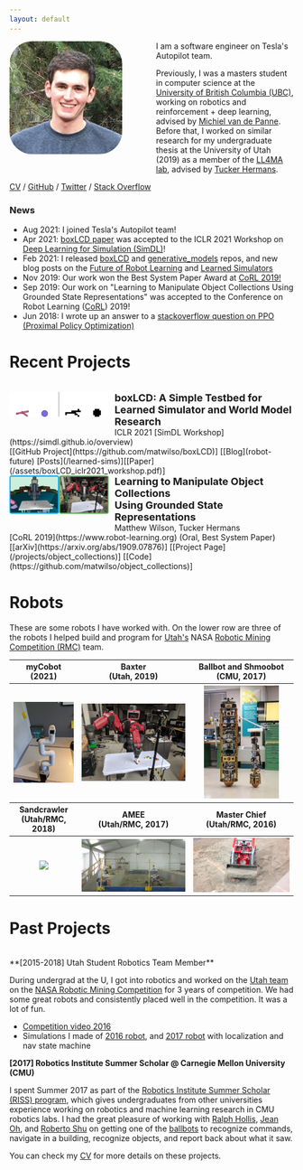 ```yaml
---
layout: default
---
```


<img align="left" width="200" src="/assets/mw.jpg" style="border-radius: 20%; margin: 0px 60px 20px 0px;"/>

I am a software engineer on Tesla's Autopilot team.

Previously, I was a masters student in computer science at the [University of 
British Columbia (UBC)](https://www.cs.ubc.ca/), working on robotics and reinforcement
\+ deep learning, advised by [Michiel van de Panne](https://www.cs.ubc.ca/~van/).  Before that, I worked on similar research for my undergraduate 
thesis at the University of Utah (2019) as a member of the [LL4MA lab](https://robot-learning.cs.utah.edu/), advised by [Tucker Hermans](https://robot-learning.cs.utah.edu/thermans). 

[CV](/assets/cv.pdf) / [GitHub](https://github.com/matwilso) / [Twitter](https://twitter.com/matwilso) / [Stack Overflow](https://stackoverflow.com/users/7211137/matwilso)


### News
- Aug 2021: I joined Tesla's Autopilot team!
- Apr 2021: [boxLCD paper](/assets/boxLCD_iclr2021_workshop.pdf) was accepted to the ICLR 2021 Workshop on [Deep Learning for Simulation (SimDL)](https://simdl.github.io/)!
- Feb 2021: I released [boxLCD](https://github.com/matwilso/boxLCD) and [generative_models](https://github.com/matwilso/generative_models) repos, and new blog posts on the [Future of Robot Learning](/robot-future) and [Learned Simulators](/learned-sims)
- Nov 2019: Our work won the Best System Paper Award at [CoRL 2019!](https://sites.google.com/robot-learning.org/corl2019) 
- Sep 2019: Our work on "Learning to Manipulate Object Collections Using Grounded State Representations" was accepted to the Conference on Robot Learning ([CoRL](https://www.robot-learning.org/)) 2019!
- Jun 2018: I wrote up an answer to a [stackoverflow question on PPO (Proximal Policy Optimization)](https://stackoverflow.com/questions/46422845/what-is-the-way-to-understand-proximal-policy-optimization-algorithm-in-rl/50663200#50663200)


# Recent Projects
<style>
.static {
  background: white;
}
.static:hover {
  opacity:0;
}
.container {
    position: relative;
    width: 35%;
}

.image {
    position: absolute;
}
</style>


<br>

<div class="container">
    <div class="mage">
    <img class="active" align="left" src="/assets/robot/lcd_sideside.gif" style="border-radius: 0%; margin: 0px 10px 30px 0px;"/>
    </div>
    <div class="image">
    <img class="static" align="left" src="/assets/robot/lcd_sideside.png" style="border-radius: 0%; margin: 0px 10px 30px 0px;"/>
    </div>
</div>
<div style="font-size: 18px; font-weight: bold;">boxLCD: A Simple Testbed for Learned Simulator and World Model Research</div>
ICLR 2021  [SimDL Workshop](https://simdl.github.io/overview) <br>
[[GitHub Project](https://github.com/matwilso/boxLCD)] [[Blog](robot-future) [Posts](/learned-sims)][[Paper](/assets/boxLCD_iclr2021_workshop.pdf)]

<br>



<img align="left" width="35%" src="/assets/task.png" style="border-radius: 0%; margin: 0px 10px 30px 0px;"/>
<div style="font-size: 18px; font-weight: bold;">Learning to Manipulate Object Collections<br>Using Grounded State Representations</div>
Matthew Wilson, Tucker Hermans <br>
[CoRL 2019](https://www.robot-learning.org) (Oral, Best System Paper) <br>
[[arXiv](https://arxiv.org/abs/1909.07876)] [[Project Page](/projects/object_collections)]  [[Code](https://github.com/matwilso/object_collections)]

<!--
Training policy in simulator to move collections of objects to desired goal regions.
Using a graph neural network and MDNs for learning representations of many objects
and then using them to do RL.
-->

# Robots

These are some robots I have worked with.
On the lower row are three of the robots I helped build and program for [Utah's](http://usr.coe.utah.edu/) NASA [Robotic Mining Competition (RMC)](https://www.nasa.gov/offices/education/centers/kennedy/technology/nasarmc/about) team.


<table>
<tr>
<th>
myCobot<br> (2021)
</th>
<th>
Baxter<br>(Utah, 2019)
</th>
<th>
Ballbot and Shmoobot<br> (CMU, 2017)
</th>
</tr>
<tr>
<th>
<a href="/assets/cobot.jpg"><img style="max-height:200px;" src="/assets/cobot.jpg"/></a>
</th>
<th>
<a href="/assets/baxter.jpg"><img style="max-height:200px" src="/assets/baxter.jpg"/></a>
</th>
<th>
<a href="/assets/ball_and_shmoo.jpg"><img style="max-height:200px" src="/assets/ball_and_shmoo.jpg"/></a>
</th>
</tr>

<tr>
<th>
Sandcrawler <br>(Utah/RMC, 2018)
</th>
<th>
AMEE <br>(Utah/RMC, 2017)
</th>
<th>
Master Chief<br> (Utah/RMC, 2016)
</th>
</tr>
<tr>
<th>
<a href="/assets/urmp/emcee_2018.png"><img style="max-height:200px;" src="/assets/urmp/emcee_2018.png"/></a>
</th>
<th>
<a href="/assets/urmp/emcee_2017.png"><img style="max-height:200px" src="/assets/urmp/emcee_2017.png"/></a>
</th>
<th>
<a href="/assets/urmp/emcee_2016.png"><img style="max-height:200px" src="/assets/urmp/emcee_2016.png"/></a>
</th>
</tr>
</table>


# Past Projects

<br>
**[2015-2018] Utah Student Robotics Team Member**

During undergrad at the U, I got into robotics and worked on the [Utah team](http://usr.coe.utah.edu/) on the [NASA Robotic Mining Competition](https://www.nasa.gov/offices/education/centers/kennedy/technology/nasarmc.html) for 3 years of competition.
We had some great robots and consistently placed well in the competition. It was a lot of fun.

- [Competition video 2016](https://www.youtube.com/watch?v=tsUz3quMwMI&t=144s)
- Simulations I made of [2016 robot](https://www.youtube.com/watch?v=CdpFUFFlBOw), and [2017 robot](https://www.youtube.com/watch?v=IGnOgAnL9ag) with localization and nav state machine

<!--S/o to john robe, jon davies, cole mortensen, katie hall, dave purcell, justin schramm, and all the others who worked on the project and continue to carry on the torch.
-->

**[2017] Robotics Institute Summer Scholar @ Carnegie Mellon University (CMU)**

I spent Summer 2017 as part of the [Robotics Institute Summer Scholar (RISS) program](https://riss.ri.cmu.edu/),  which gives undergraduates from other universities experience working on robotics and machine learning research in CMU robotics labs.
I had the great pleasure of working with [Ralph Hollis](http://www.cs.cmu.edu/afs/cs/user/rhollis/www/home.html), [Jean Oh](https://www.cs.cmu.edu/~./jeanoh/), and [Roberto Shu](https://rshum19.github.io./) on getting one of the [ballbots](http://www.msl.ri.cmu.edu/projects/ballbot/) to recognize commands, navigate in a building, recognize objects, and report back about what it saw.


You can check my [CV](/assets/cv.pdf) for more details on these projects.

